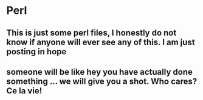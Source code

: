# Perl


## This is just some perl files, I honestly do not know if anyone will ever see any of this. I am just posting in hope
## someone will be like hey you have actually done something ... we will give you a shot. Who cares? Ce la vie!

